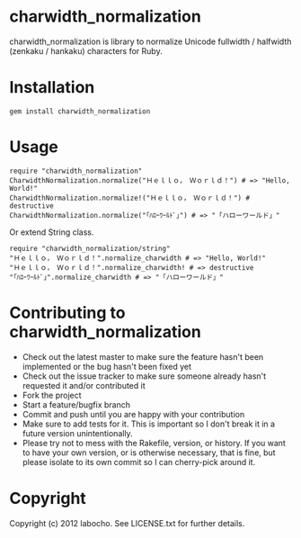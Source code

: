 # charwidth_normalization

charwidth_normalization is library to normalize Unicode fullwidth / halfwidth (zenkaku / hankaku) characters for Ruby.

# Installation

    gem install charwidth_normalization

# Usage

    require "charwidth_normalization"
    CharwidthNormalization.normalize("Ｈｅｌｌｏ，　Ｗｏｒｌｄ！") # => "Hello, World!"
    CharwidthNormalization.normalize!("Ｈｅｌｌｏ，　Ｗｏｒｌｄ！") # destructive
    CharwidthNormalization.normalize("｢ﾊﾛｰﾜｰﾙﾄﾞ｣") # => "「ハローワールド」"

Or extend String class.

    require "charwidth_normalization/string"
    "Ｈｅｌｌｏ，　Ｗｏｒｌｄ！".normalize_charwidth # => "Hello, World!"
    "Ｈｅｌｌｏ，　Ｗｏｒｌｄ！".normalize_charwidth! # => destructive
    "｢ﾊﾛｰﾜｰﾙﾄﾞ｣".normalize_charwidth # => "「ハローワールド」"
    
# Contributing to charwidth_normalization
 
* Check out the latest master to make sure the feature hasn't been implemented or the bug hasn't been fixed yet
* Check out the issue tracker to make sure someone already hasn't requested it and/or contributed it
* Fork the project
* Start a feature/bugfix branch
* Commit and push until you are happy with your contribution
* Make sure to add tests for it. This is important so I don't break it in a future version unintentionally.
* Please try not to mess with the Rakefile, version, or history. If you want to have your own version, or is otherwise necessary, that is fine, but please isolate to its own commit so I can cherry-pick around it.

# Copyright

Copyright (c) 2012 labocho. See LICENSE.txt for
further details.

